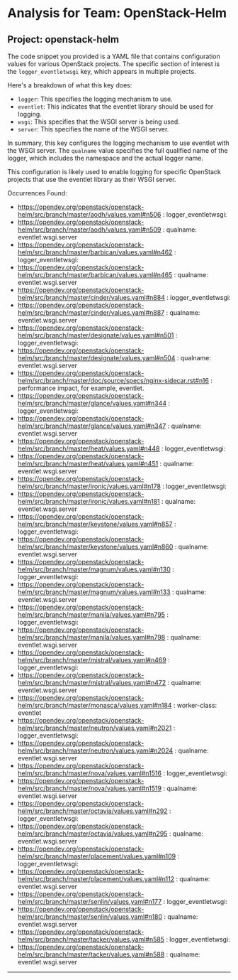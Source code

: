 # Analysis for Team: OpenStack-Helm

## Project: openstack-helm
The code snippet you provided is a YAML file that contains configuration values for various OpenStack projects. The specific section of interest is the `logger_eventletwsgi` key, which appears in multiple projects.

Here's a breakdown of what this key does:

* `logger`: This specifies the logging mechanism to use.
* `eventlet`: This indicates that the eventlet library should be used for logging.
* `wsgi`: This specifies that the WSGI server is being used.
* `server`: This specifies the name of the WSGI server.

In summary, this key configures the logging mechanism to use eventlet with the WSGI server. The `qualname` value specifies the full qualified name of the logger, which includes the namespace and the actual logger name.

This configuration is likely used to enable logging for specific OpenStack projects that use the eventlet library as their WSGI server.

Occurrences Found:
- https://opendev.org/openstack/openstack-helm/src/branch/master/aodh/values.yaml#n506 : logger_eventletwsgi:
- https://opendev.org/openstack/openstack-helm/src/branch/master/aodh/values.yaml#n509 : qualname: eventlet.wsgi.server
- https://opendev.org/openstack/openstack-helm/src/branch/master/barbican/values.yaml#n462 : logger_eventletwsgi:
- https://opendev.org/openstack/openstack-helm/src/branch/master/barbican/values.yaml#n465 : qualname: eventlet.wsgi.server
- https://opendev.org/openstack/openstack-helm/src/branch/master/cinder/values.yaml#n884 : logger_eventletwsgi:
- https://opendev.org/openstack/openstack-helm/src/branch/master/cinder/values.yaml#n887 : qualname: eventlet.wsgi.server
- https://opendev.org/openstack/openstack-helm/src/branch/master/designate/values.yaml#n501 : logger_eventletwsgi:
- https://opendev.org/openstack/openstack-helm/src/branch/master/designate/values.yaml#n504 : qualname: eventlet.wsgi.server
- https://opendev.org/openstack/openstack-helm/src/branch/master/doc/source/specs/nginx-sidecar.rst#n16 : performance impact, for example, eventlet.
- https://opendev.org/openstack/openstack-helm/src/branch/master/glance/values.yaml#n344 : logger_eventletwsgi:
- https://opendev.org/openstack/openstack-helm/src/branch/master/glance/values.yaml#n347 : qualname: eventlet.wsgi.server
- https://opendev.org/openstack/openstack-helm/src/branch/master/heat/values.yaml#n448 : logger_eventletwsgi:
- https://opendev.org/openstack/openstack-helm/src/branch/master/heat/values.yaml#n451 : qualname: eventlet.wsgi.server
- https://opendev.org/openstack/openstack-helm/src/branch/master/ironic/values.yaml#n178 : logger_eventletwsgi:
- https://opendev.org/openstack/openstack-helm/src/branch/master/ironic/values.yaml#n181 : qualname: eventlet.wsgi.server
- https://opendev.org/openstack/openstack-helm/src/branch/master/keystone/values.yaml#n857 : logger_eventletwsgi:
- https://opendev.org/openstack/openstack-helm/src/branch/master/keystone/values.yaml#n860 : qualname: eventlet.wsgi.server
- https://opendev.org/openstack/openstack-helm/src/branch/master/magnum/values.yaml#n130 : logger_eventletwsgi:
- https://opendev.org/openstack/openstack-helm/src/branch/master/magnum/values.yaml#n133 : qualname: eventlet.wsgi.server
- https://opendev.org/openstack/openstack-helm/src/branch/master/manila/values.yaml#n795 : logger_eventletwsgi:
- https://opendev.org/openstack/openstack-helm/src/branch/master/manila/values.yaml#n798 : qualname: eventlet.wsgi.server
- https://opendev.org/openstack/openstack-helm/src/branch/master/mistral/values.yaml#n469 : logger_eventletwsgi:
- https://opendev.org/openstack/openstack-helm/src/branch/master/mistral/values.yaml#n472 : qualname: eventlet.wsgi.server
- https://opendev.org/openstack/openstack-helm/src/branch/master/monasca/values.yaml#n184 : worker-class: eventlet
- https://opendev.org/openstack/openstack-helm/src/branch/master/neutron/values.yaml#n2021 : logger_eventletwsgi:
- https://opendev.org/openstack/openstack-helm/src/branch/master/neutron/values.yaml#n2024 : qualname: eventlet.wsgi.server
- https://opendev.org/openstack/openstack-helm/src/branch/master/nova/values.yaml#n1516 : logger_eventletwsgi:
- https://opendev.org/openstack/openstack-helm/src/branch/master/nova/values.yaml#n1519 : qualname: eventlet.wsgi.server
- https://opendev.org/openstack/openstack-helm/src/branch/master/octavia/values.yaml#n292 : logger_eventletwsgi:
- https://opendev.org/openstack/openstack-helm/src/branch/master/octavia/values.yaml#n295 : qualname: eventlet.wsgi.server
- https://opendev.org/openstack/openstack-helm/src/branch/master/placement/values.yaml#n109 : logger_eventletwsgi:
- https://opendev.org/openstack/openstack-helm/src/branch/master/placement/values.yaml#n112 : qualname: eventlet.wsgi.server
- https://opendev.org/openstack/openstack-helm/src/branch/master/senlin/values.yaml#n177 : logger_eventletwsgi:
- https://opendev.org/openstack/openstack-helm/src/branch/master/senlin/values.yaml#n180 : qualname: eventlet.wsgi.server
- https://opendev.org/openstack/openstack-helm/src/branch/master/tacker/values.yaml#n585 : logger_eventletwsgi:
- https://opendev.org/openstack/openstack-helm/src/branch/master/tacker/values.yaml#n588 : qualname: eventlet.wsgi.server

***

